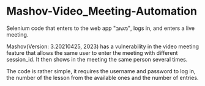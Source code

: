 # Mashov-Video_Meeting-Automation
Selenium code that enters to the web app "משוב", logs in, and enters a live meeting.

Mashov(Version: 3.20210425, 2023) has a vulnerability in the video meeting feature that allows the same user to enter the meeting with different session_id.
It then shows in the meeting the same person several times.

The code is rather simple, it requires the username and password to log in, the number of the lesson from the available ones and the number of entries.


